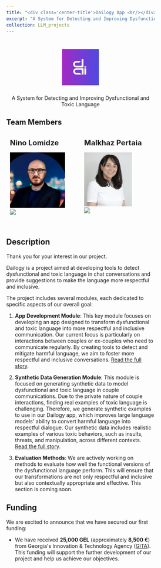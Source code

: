 ```yaml
---
title: "<div class='center-title'>Dailogy App <br/></div>"
excerpt: "A System for Detecting and Improving Dysfunctional Language.<br/><img src='/images/dailogy_logo.jpg'>"
collection: LLM_projects
---
```


<h1 align="center">
<img src="/images/dailogy_logo.jpg" alt="drawing" width="100"/>
</h1>

<p align="center">A System for Detecting and Improving Dysfunctional and Toxic Language</p>

<style>
  
  * {
    box-sizing: border-box;
  }
  
  /* Create two equal columns that floats next to each other */
  .column {
    float: left;
    width: 50%;
    padding: 10px;
  }
  
  /* Clear floats after the columns */
  .row:after {
    content: "";
    display: table;
    clear: both;
  }
</style>

<body>
<div class="row" style="margin-top:5px; margin-bottom:5px;">
  <h2 style="font-size:20px">Team Members</h2>
  <div class="column" style="margin-top:5px; margin-bottom:5px;">
    <b style="font-size:20px">Nino Lomidze</b>
    <p>
        <img src="/images/Malkhaz.jpg" alt="drawing" width="150"/><br>
        <a href="https://www.linkedin.com/in/malkhazpertaia/"><img src="https://img.shields.io/badge/LinkedIn-0077B5?style=for-the-badge&logo=linkedin&logoColor=white"></a>
    </p>
  </div>
  <div class="column" style="margin-top:5px; margin-bottom:5px;">
    <b style="font-size:20px">Malkhaz Pertaia</b>
    <p>
        <img src="/images/Nino.jpg" alt="drawing" width="130"/><br>
        <a href="https://www.linkedin.com/in/nino-lomidze-1a11571b9/"><img src="https://img.shields.io/badge/LinkedIn-0077B5?style=for-the-badge&logo=linkedin&logoColor=white"></a>
    </p>
  </div>
</div>
</body>

## Description

Thank you for your interest in our project.

Dailogy is a project aimed at developing tools to detect dysfunctional and toxic language in chat conversations and provide suggestions to make the language more respectful and inclusive.

The project includes several modules, each dedicated to specific aspects of our overall goal:

1) **App Development Module**: This key module focuses on developing an app designed to transform dysfunctional and toxic language into more respectful and inclusive communication. Our current focus is particularly on interactions between couples or ex-couples who need to communicate regularly. By creating tools to detect and mitigate harmful language, we aim to foster more respectful and inclusive conversations. [Read the full story](/dailogy/dailogy_app/).

2) **Synthetic Data Generation Module**: This module is focused on generating synthetic data to model dysfunctional and toxic language in couple communications. Due to the private nature of couple interactions, finding real examples of toxic language is challenging. Therefore, we generate synthetic examples to use in our Dailogy app, which improves large language models' ability to convert harmful language into respectful dialogue. Our synthetic data includes realistic examples of various toxic behaviors, such as insults, threats, and manipulation, across different contexts. [Read the full story](/dailogy/synthetic_data/).

3) **Evaluation Methods**: We are actively working on methods to evaluate how well the functional versions of the dysfunctional language perform. This will ensure that our transformations are not only respectful and inclusive but also contextually appropriate and effective. This section is coming soon.

## Funding

We are excited to announce that we have secured our first funding:
- We have received **25,000 GEL** (approximately **8,500 €**) from Georgia's Innovation & Technology Agency ([GITA](https://www.linkedin.com/company/gitagovge/)). This funding will support the further development of our project and help us achieve our objectives.
